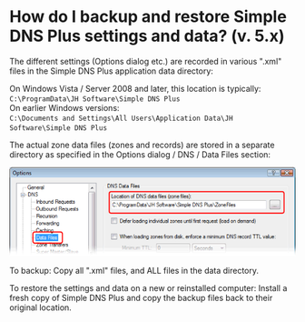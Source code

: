 ﻿---
category: 1
frontpage: false
comments: true
vgroup: 4
vname: v. 5.x
vsort: 2
created-utc: 2019-01-01
modified-utc: 2019-01-01
---
# How do I backup and restore Simple DNS Plus settings and data? (v. 5.x)

The different settings (Options dialog etc.) are recorded in various ".xml" files in the Simple DNS Plus application data directory:

On Windows Vista / Server 2008 and later, this location is typically:\
`C:\ProgramData\JH Software\Simple DNS Plus`\
On earlier Windows versions:\
`C:\Documents and Settings\All Users\Application Data\JH Software\Simple DNS Plus`

The actual zone data files (zones and records) are stored in a separate directory as specified in the Options dialog / DNS / Data Files section:

![](img/49/1.png)

To backup: Copy all ".xml" files, and ALL files in the data directory.

To restore the settings and data on a new or reinstalled computer: Install a fresh copy of Simple DNS Plus and copy the backup files back to their original location.